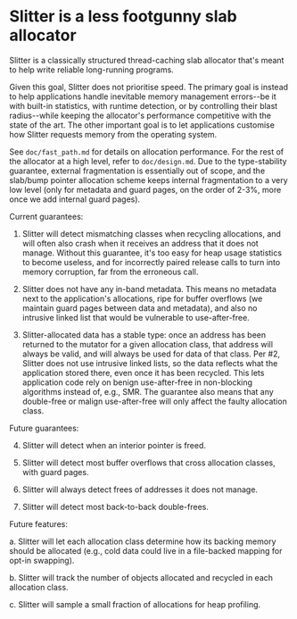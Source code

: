 Slitter is a less footgunny slab allocator
==========================================

Slitter is a classically structured thread-caching slab allocator
that's meant to help write reliable long-running programs.

Given this goal, Slitter does not prioritise speed.  The primary goal
is instead to help applications handle inevitable memory management
errors--be it with built-in statistics, with runtime detection, or by
controlling their blast radius--while keeping the allocator's
performance competitive with the state of the art.  The other
important goal is to let applications customise how Slitter requests
memory from the operating system.

See `doc/fast_path.md` for details on allocation performance.  For the
rest of the allocator at a high level, refer to `doc/design.md`.  Due
to the type-stability guarantee, external fragmentation is essentially
out of scope, and the slab/bump pointer allocation scheme keeps
internal fragmentation to a very low level (only for metadata and
guard pages, on the order of 2-3%, more once we add internal guard
pages).

Current guarantees:

1. Slitter will detect mismatching classes when recycling allocations,
   and will often also crash when it receives an address that it does
   not manage.  Without this guarantee, it's too easy for heap usage
   statistics to become useless, and for incorrectly paired release
   calls to turn into memory corruption, far from the erroneous call.

2. Slitter does not have any in-band metadata.  This means no metadata
   next to the application's allocations, ripe for buffer overflows
   (we maintain guard pages between data and metadata), and also no
   intrusive linked list that would be vulnerable to use-after-free.

3. Slitter-allocated data has a stable type: once an address has been
   returned to the mutator for a given allocation class, that address
   will always be valid, and will always be used for data of that
   class.  Per #2, Slitter does not use intrusive linked lists, so the
   data reflects what the application stored there, even once it has
   been recycled.  This lets application code rely on benign
   use-after-free in non-blocking algorithms instead of, e.g., SMR.
   The guarantee also means that any double-free or malign
   use-after-free will only affect the faulty allocation class.

Future guarantees:

4. Slitter will detect when an interior pointer is freed.

5. Slitter will detect most buffer overflows that cross allocation
   classes, with guard pages.

6. Slitter will always detect frees of addresses it does not manage.

7. Slitter will detect most back-to-back double-frees.

Future features:

a. Slitter will let each allocation class determine how its backing
   memory should be allocated (e.g., cold data could live in a
   file-backed mapping for opt-in swapping).

b. Slitter will track the number of objects allocated and recycled in
   each allocation class.

c. Slitter will sample a small fraction of allocations for heap
   profiling.
